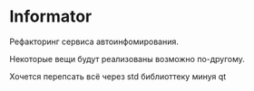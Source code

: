 # Informator

Рефакторинг сервиса автоинфомирования.

Некоторые вещи будут реализованы возможно по-другому.

Хочется перепсать всё через std библиоттеку минуя qt
